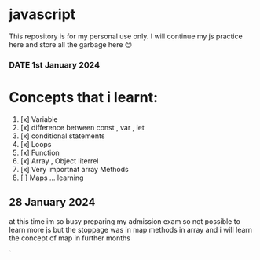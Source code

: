 # javascript

This repository is for my personal use only. I will continue my js practice here and store all the garbage here 😊

### DATE 1st January 2024

# Concepts that i learnt: 
   1. [x] Variable 
   2. [x] difference between const , var , let
   3. [x] conditional statements
   4. [x] Loops 
   5. [x] Function 
   6. [x] Array , Object literrel 
   7. [x] Very importnat array Methods 
   8. [ ] Maps ... learning

## 28 January 2024 
at this time im so busy preparing my admission exam so not possible to learn more js but the stoppage was in map methods in array and i will learn the concept of map in further months

`